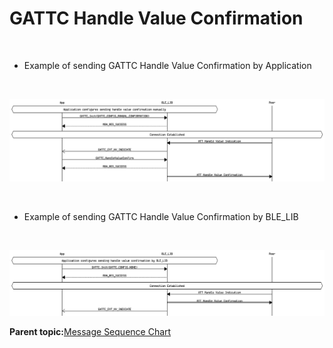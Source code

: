 # GATTC Handle Value Confirmation

<br />

-   Example of sending GATTC Handle Value Confirmation by Application

<br />

![](GUID-C2A845CC-E644-4972-B2B5-ED14C5A4AEE2-low.png)

<br />

-   Example of sending GATTC Handle Value Confirmation by BLE\_LIB

<br />

![](GUID-0DE82E6C-DE7B-4F33-BE15-E97E38EB295A-low.png)

**Parent topic:**[Message Sequence Chart](GUID-F222E22D-493E-4F16-8480-6F7AAD168EB9.md)

